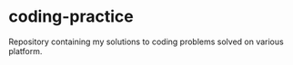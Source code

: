 # coding-practice
Repository containing my solutions to coding problems solved on various platform.

